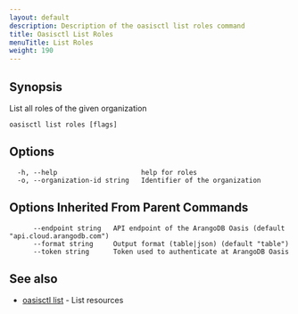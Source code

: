 ```yaml
---
layout: default
description: Description of the oasisctl list roles command
title: Oasisctl List Roles
menuTitle: List Roles
weight: 190
---
```

## Synopsis
List all roles of the given organization

```
oasisctl list roles [flags]
```

## Options
```
  -h, --help                     help for roles
  -o, --organization-id string   Identifier of the organization
```

## Options Inherited From Parent Commands
```
      --endpoint string   API endpoint of the ArangoDB Oasis (default "api.cloud.arangodb.com")
      --format string     Output format (table|json) (default "table")
      --token string      Token used to authenticate at ArangoDB Oasis
```

## See also
* [oasisctl list](_index.md)	 - List resources

